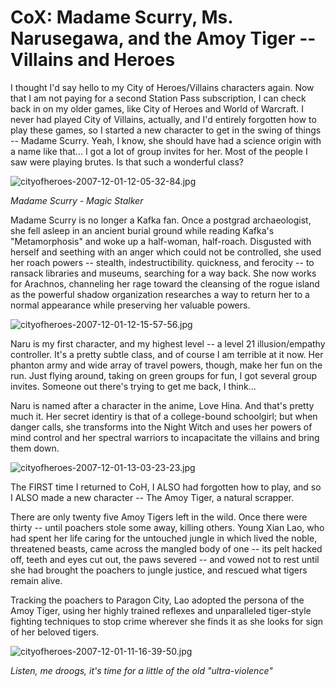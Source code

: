 # CoX: Madame Scurry, Ms. Narusegawa, and the Amoy Tiger -- Villains and Heroes

I thought I'd say hello to my City of Heroes/Villains characters again. Now that I am not paying for a second Station Pass subscription, I can check back in on my older games, like City of Heroes and World of Warcraft. I never had played City of Villains, actually, and I'd entirely forgotten how to play these games, so I started a new character to get in the swing of things -- Madame Scurry. Yeah, I know, she should have had a science origin with a name like that... I got a lot of group invites for her. Most of the people I saw were playing brutes. Is that such a wonderful class?

![cityofheroes-2007-12-01-12-05-32-84.jpg](http://westkarana.com/wp-content/uploads/2007/12/cityofheroes-2007-12-01-12-05-32-84.jpg)

*Madame Scurry - Magic Stalker*

Madame Scurry is no longer a Kafka fan. Once a postgrad archaeologist, she fell asleep in an ancient burial ground while reading Kafka's "Metamorphosis" and woke up a half-woman, half-roach. Disgusted with herself and seething with an anger which could not be controlled, she used her roach powers -- stealth, indestructibility. quickness, and ferocity -- to ransack libraries and museums, searching for a way back. She now works for Arachnos, channeling her rage toward the cleansing of the rogue island as the powerful shadow organization researches a way to return her to a normal appearance while preserving her valuable powers.

![cityofheroes-2007-12-01-12-15-57-56.jpg](http://westkarana.com/wp-content/uploads/2007/12/cityofheroes-2007-12-01-12-15-57-56.jpg)

Naru is my first character, and my highest level -- a level 21 illusion/empathy controller. It's a pretty subtle class, and of course I am terrible at it now. Her phanton army and wide array of travel powers, though, make her fun on the run. Just flying around, taking on green groups for fun, I got several group invites. Someone out there's trying to get me back, I think...

Naru is named after a character in the anime, Love Hina. And that's pretty much it. Her secret identiry is that of a college-bound schoolgirl; but when danger calls, she transforms into the Night Witch and uses her powers of mind control and her spectral warriors to incapacitate the villains and bring them down.

![cityofheroes-2007-12-01-13-03-23-23.jpg](http://westkarana.com/wp-content/uploads/2007/12/cityofheroes-2007-12-01-13-03-23-23.jpg)

The FIRST time I returned to CoH, I ALSO had forgotten how to play, and so I ALSO made a new character -- The Amoy Tiger, a natural scrapper.

There are only twenty five Amoy Tigers left in the wild. Once there were thirty -- until poachers stole some away, killing others. Young Xian Lao, who had spent her life caring for the untouched jungle in which lived the noble, threatened beasts, came across the mangled body of one -- its pelt hacked off, teeth and eyes cut out, the paws severed -- and vowed not to rest until she had brought the poachers to jungle justice, and rescued what tigers remain alive.

Tracking the poachers to Paragon City, Lao adopted the persona of the Amoy Tiger, using her highly trained reflexes and unparalleled tiger-style fighting techniques to stop crime wherever she finds it as she looks for sign of her beloved tigers.

![cityofheroes-2007-12-01-11-16-39-50.jpg](http://westkarana.com/wp-content/uploads/2007/12/cityofheroes-2007-12-01-11-16-39-50.jpg)

*Listen, me droogs, it's time for a little of the old "ultra-violence"*

